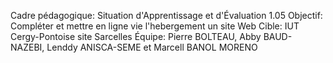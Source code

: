 Cadre pédagogique: Situation d'Apprentissage et d'Évaluation 1.05
Objectif: Compléter et mettre en ligne vie l'hebergement un site Web
Cible: IUT Cergy-Pontoise site Sarcelles
Équipe: Pierre BOLTEAU, Abby BAUD-NAZEBI, Lenddy ANISCA-SEME et Marcell BANOL MORENO

